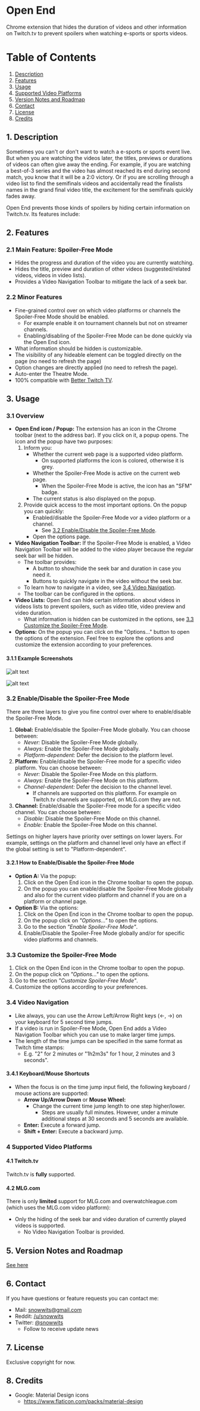 # Open End
Chrome extension that hides the duration of videos and other information on Twitch.tv to prevent spoilers when watching e-sports or sports videos.

# Table of Contents  
1. [Description](#1-description)  
2. [Features](#2-features)
3. [Usage](#3-usage)
4. [Supported Video Platforms](#4-supported-video-platforms)
5. [Version Notes and Roadmap](#5-version-notes-and-roadmap)
6. [Contact](#6-contact)
7. [License](#7-license)
8. [Credits](#8-credits)

## 1. Description 
Sometimes you can't or don't want to watch a e-sports or sports event live. But when you are watching the videos later, the titles, previews or durations of videos can often give away the ending. For example, if you are watching a best-of-3 series and the video has almost reached its end during second match, you know that it will be a 2:0 victory.
Or if you are scrolling through a video list to find the semifinals videos and accidentally read the finalists names in the grand final video title, the excitement for the semifinals quickly fades away.

Open End prevents those kinds of spoilers by hiding certain information on Twitch.tv. Its features include:

## 2. Features
### 2.1 Main Feature: Spoiler-Free Mode
- Hides the progress and duration of the video you are currently watching.
- Hides the title, preview and duration of other videos (suggested/related videos, videos in video lists).
- Provides a Video Navigation Toolbar to mitigate the lack of a seek bar.

### 2.2 Minor Features
- Fine-grained control over on which video platforms or channels the Spoiler-Free Mode should be enabled.
  - For example enable it on tournament channels but not on streamer channels.
  - Enabling/disabling of the Spoiler-Free Mode can be done quickly via the Open End icon.
- What information should be hidden is customizable.
- The visibility of any hideable element can be toggled directly on the page (no need to refresh the page)
- Option changes are directly applied (no need to refresh the page).
- Auto-enter the Theatre Mode.
- 100% compatible with [Better Twitch TV](https://chrome.google.com/webstore/detail/betterttv/ajopnjidmegmdimjlfnijceegpefgped).

## 3. Usage

### 3.1 Overview
- **Open End icon / Popup:** The extension has an icon in the Chrome toolbar (next to the address bar). If you click on it, a popup opens. The icon and the popup have two purposes:
  1. Inform you:
     - Whether the current web page is a supported video platform.
       - On supported platforms the icon is colored, otherwise it is grey.
     - Whether the Spoiler-Free Mode is active on the current web page.
       - When the Spoiler-Free Mode is active, the icon has an "SFM" badge.
     - The current status is also displayed on the popup.
  2. Provide quick access to the most important options. On the popup you can quickly:
     - Enabled/disable the Spoiler-Free Mode vor a video platform or a channel.
       - See [3.2 Enable/Disable the Spoiler-Free Mode](#32-enabledisable-the-spoiler-free-mode).
     - Open the options page.
- **Video Navigation Toolbar:** If the Spoiler-Free Mode is enabled, a Video Navigation Toolbar will be added to the video player because the regular seek bar will be hidden.
  - The toolbar provides:
    - A button to show/hide the seek bar and duration in case you need it.
    - Buttons to quickly navigate in the video without the seek bar.
  - To learn how to navigate in a video, see [3.4 Video Navigation](#34-video-navigation).
  - The toolbar can be configured in the options.
- **Video Lists:** Open End can hide certain information about videos in videos lists to prevent spoilers, such as video title, video preview and video duration.
  - What information is hidden can be customized in the options, see [3.3 Customize the Spoiler-Free Mode](#33-customize-the-spoiler-free-mode).
- **Options:** On the popup you can click on the "Options..." button to open the options of the extension. Feel free to explore the options and customize the extension according to your preferences.

#### 3.1.1 Example Screenshots

![alt text](docs/opnd-v0.3.0-screenshot-01-overview_labeled.png "Overview")

![alt text](docs/opnd-v0.3.0-screenshot-03-videolist_labeled.png "Video Lists")

### 3.2 Enable/Disable the Spoiler-Free Mode
There are three layers to give you fine control over where to enable/disable the Spoiler-Free Mode.
1. **Global:** Enable/disable the Spoiler-Free Mode globally. You can choose between:
   - *Never:* Disable the Spoiler-Free Mode globally.
   - *Always:* Enable the Spoiler-Free Mode globally.
   - *Platform-dependent:* Defer the decision to the platform level.
2. **Platform:** Enable/disable the Spoiler-Free mode for a specific video platform. You can choose between:
   - *Never:* Disable the Spoiler-Free Mode on this platform.
   - *Always:* Enable the Spoiler-Free Mode on this platform.
   - *Channel-dependent:* Defer the decision to the channel level.
     - If channels are supported on this platform. For example on Twitch.tv channels are supported, on MLG.com they are not.
3. **Channel:** Enable/disable the Spoiler-Free mode for a specific video channel. You can choose between:
   - *Disable:* Disable the Spoiler-Free Mode on this channel.
   - *Enable:* Enable the Spoiler-Free Mode on this channel.

Settings on higher layers have priority over settings on lower layers.
For example, settings on the platform and channel level only have an effect if the global setting is set to "Platform-dependent".

#### 3.2.1 How to Enable/Disable the Spoiler-Free Mode

- **Option A:** Via the popup:
  1. Click on the Open End icon in the Chrome toolbar to open the popup.
  2. On the popup you can enable/disable the Spoiler-Free Mode globally and also for the current video platform and channel if you are on a platform or channel page.
- **Option B:** Via the options:
  1. Click on the Open End icon in the Chrome toolbar to open the popup.
  2. On the popup click on *"Options..."* to open the options.
  3. Go to the section *"Enable Spoiler-Free Mode"*.
  4. Enable/Disable the Spoiler-Free Mode globally and/or for specific video platforms and channels.
  
### 3.3 Customize the Spoiler-Free Mode
1. Click on the Open End icon in the Chrome toolbar to open the popup.
2. On the popup click on *"Options..."* to open the options.
3. Go to the section *"Customize Spoiler-Free Mode"*.
4. Customize the options according to your preferences.

### 3.4 Video Navigation
- Like always, you can use the Arrow Left/Arrow Right keys (<-, ->) on your keyboard for 5 second time jumps.
- If a video is run in Spoiler-Free Mode, Open End adds a Video Navigation Toolbar which you can use to make larger time jumps.
- The length of the time jumps can be specified in the same format as Twitch time stamps:
  - E.g. \"2\" for 2 minutes or \"1h2m3s\" for 1 hour, 2 minutes and 3 seconds".
  
#### 3.4.1 Keyboard/Mouse Shortcuts
- When the focus is on the time jump input field, the following keyboard / mouse actions are supported:
  - **Arrow Up/Arrow Down** or **Mouse Wheel:**
    - Change the current time jump length to one step higher/lower.
      - Steps are usually full minutes. However, under a minute additional steps at 30 seconds and 5 seconds are available.
  - **Enter:** Execute a forward jump.
  - **Shift + Enter:** Execute a backward jump.


### 4 Supported Video Platforms

#### 4.1 Twitch.tv

Twitch.tv is **fully** supported.

#### 4.2 MLG.com

There is only **limited** support for MLG.com and overwatchleague.com (which uses the MLG.com video platform):
- Only the hiding of the seek bar and video duration of currently played videos is supported.
  - No Video Navigation Toolbar is provided.

## 5. Version Notes and Roadmap
[See here](docs/VERSION_NOTES.md)

## 6. Contact
If you have questions or feature requests you can contact me:
- Mail: [snowwits@gmail.com](mailto:snowwits@gmail.com)
- Reddit: [/u/snowwits](https://www.reddit.com/user/snowwits)
- Twitter: [@snowwits](https://twitter.com/snowwits)
  - Follow to receive update news

## 7. License
Exclusive copyright for now.

## 8. Credits
- Google: Material Design icons
  - https://www.flaticon.com/packs/material-design